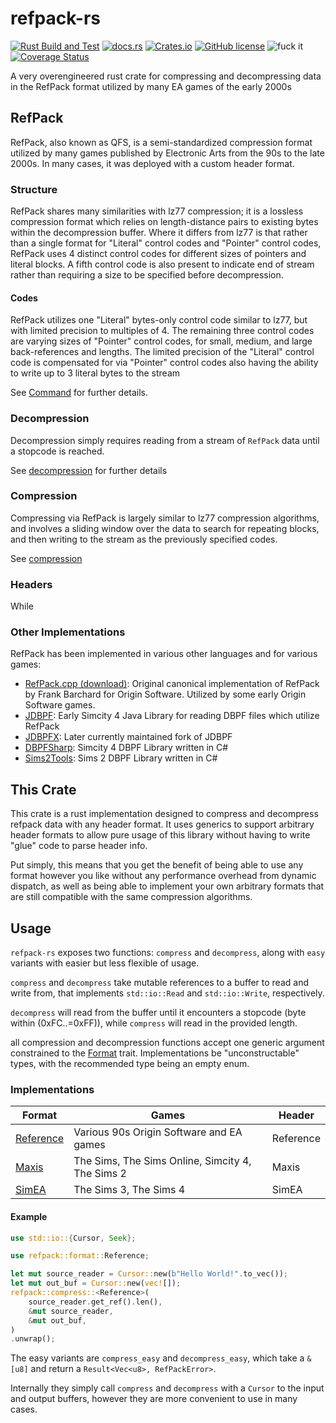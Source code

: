 # refpack-rs

[![Rust Build and Test](https://github.com/actioninja/refpack-rs/actions/workflows/check-and-test.yml/badge.svg)](https://github.com/actioninja/refpack-rs/actions/workflows/check-and-test.yml)
[![docs.rs](https://img.shields.io/docsrs/refpack)](https://docs.rs/refpack/latest/refpack/)
[![Crates.io](https://img.shields.io/crates/v/refpack)](https://crates.io/crates/refpack)
[![GitHub license](https://img.shields.io/github/license/actioninja/refpack-rs)](https://github.com/actioninja/refpack-rs/blob/master/LICENSE.md)
![fuck it](https://img.shields.io/badge/fuck%20it-ship%20it-success)
[![Coverage Status](https://coveralls.io/repos/github/actioninja/refpack-rs/badge.svg?branch=master)](https://coveralls.io/github/actioninja/refpack-rs?branch=master)


<!-- cargo-rdme start -->

A very overengineered rust crate for compressing and decompressing data in
the RefPack format utilized by many EA games of the early 2000s

## RefPack
RefPack, also known as QFS, is a semi-standardized compression format
utilized by many games published by Electronic Arts from the 90s to the late
2000s. In many cases, it was deployed with a custom header format.

### Structure
RefPack shares many similarities with lz77 compression; it is a lossless
compression format which relies on length-distance pairs to existing bytes
within the decompression buffer. Where it differs from lz77 is that rather
than a single format for "Literal" control codes and "Pointer" control
codes, RefPack uses 4 distinct control codes for different sizes of pointers
and literal blocks. A fifth control code is also present to indicate end of
stream rather than requiring a size to be specified before decompression.

#### Codes
RefPack utilizes one "Literal" bytes-only control code similar to lz77, but
with limited precision to multiples of 4. The remaining three control codes
are varying sizes of "Pointer" control codes, for small, medium, and large
back-references and lengths. The limited precision of the "Literal" control
code is compensated for via "Pointer" control codes also having the ability
to write up to 3 literal bytes to the stream

See [Command](https://docs.rs/refpack/latest/refpack/data/control/enum.Command.html) for further details.

### Decompression
Decompression simply requires reading from a stream of `RefPack` data until
a stopcode is reached.

See [decompression](https://docs.rs/refpack/latest/refpack/data/decompression/) for further details


### Compression
Compressing via RefPack is largely similar to lz77 compression algorithms,
and involves a sliding window over the data to search for repeating blocks,
and then writing to the stream as the previously specified codes.

See [compression](https://docs.rs/refpack/latest/refpack/data/compression/)

### Headers
While

### Other Implementations

RefPack has been implemented in various other languages and for various
games:

- [RefPack.cpp (download)](http://download.wcnews.com/files/documents/sourcecode/shadowforce/transfer/asommers/mfcapp_src/engine/compress/RefPack.cpp):
  Original canonical implementation of RefPack by Frank Barchard for Origin
  Software. Utilized by some early Origin Software games.
- [JDBPF](https://github.com/actioninja/JDBPF/blob/90644a3286580aa7676779a2d2e5a3c9de9a31ff/src/ssp/dbpf/converter/DBPFPackager.java#L398C9-L398C9):
  Early Simcity 4 Java Library for reading DBPF files which utilize RefPack
- [JDBPFX](https://github.com/actioninja/JDBPF/blob/90644a3286580aa7676779a2d2e5a3c9de9a31ff/src/ssp/dbpf/converter/DBPFPackager.java#L398C9-L398C9):
  Later currently maintained fork of JDBPF
- [DBPFSharp](https://github.com/0xC0000054/DBPFSharp/blob/3038b9c15b0ddd3ccfb4b72bc6ac4541eee677fb/src/DBPFSharp/QfsCompression.cs#L100):
  Simcity 4 DBPF Library written in C#
- [Sims2Tools](https://github.com/whoward69/Sims2Tools/blob/0baaf2dce985474215cf0f64096a8dd9950c2757/DbpfLibrary/Utils/Decompressor.cs#L54C1-L54C1):
  Sims 2 DBPF Library written in C#


## This Crate

This crate is a rust implementation designed to compress and decompress
refpack data with any header format. It uses generics to support arbitrary
header formats to allow pure usage of this library without having to write
"glue" code to parse header info.

Put simply, this means that you get the benefit of being able to use any
format however you like without any performance overhead from dynamic
dispatch, as well as being able to implement your own arbitrary formats that
are still compatible with the same compression algorithms.

## Usage

`refpack-rs` exposes two functions: `compress` and `decompress`, along with
`easy` variants with easier but less flexible of usage.

`compress` and `decompress` take mutable references to a buffer to read and
write from, that implements `std::io::Read` and `std::io::Write`,
respectively.

`decompress` will read from the buffer until it encounters a stopcode (byte
within (0xFC..=0xFF)), while `compress` will read in the provided length.

all compression and decompression functions accept one generic argument
constrained to the [Format](https://docs.rs/refpack/latest/refpack/format/trait.Format.html) trait. Implementations
be "unconstructable" types, with the recommended type being an empty enum.

### Implementations

| Format | Games | Header |
|--------|-------|--------|
| [Reference](https://docs.rs/refpack/latest/refpack/format/enum.Reference.html) | Various 90s Origin Software and EA games | Reference |
| [Maxis](https://docs.rs/refpack/latest/refpack/format/enum.Maxis.html) | The Sims, The Sims Online, Simcity 4, The Sims 2 | Maxis |
| [SimEA](https://docs.rs/refpack/latest/refpack/format/enum.SimEA.html) | The Sims 3, The Sims 4 | SimEA |


#### Example

```rust
use std::io::{Cursor, Seek};

use refpack::format::Reference;

let mut source_reader = Cursor::new(b"Hello World!".to_vec());
let mut out_buf = Cursor::new(vec![]);
refpack::compress::<Reference>(
    source_reader.get_ref().len(),
    &mut source_reader,
    &mut out_buf,
)
.unwrap();
```

The easy variants are `compress_easy` and `decompress_easy`, which take a
`&[u8]` and return a `Result<Vec<u8>, RefPackError>`.

Internally they simply call `compress` and `decompress` with a `Cursor` to
the input and output buffers, however they are more convenient to use in
many cases.

<!-- cargo-rdme end -->

